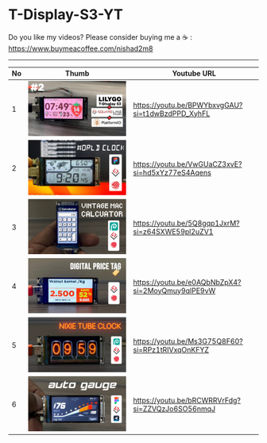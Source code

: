 # T-Display-S3-YT

Do you like my videos? Please consider buying me a ☕ :
https://www.buymeacoffee.com/nishad2m8

---

| No  | Thumb | Youtube URL |
| ------|-----|----------|
| 1  | ![alt text](00-Assets/01-Strawberry-Clock.jpg)  | https://youtu.be/BPWYbxvgGAU?si=t1dwBzdPPD_XyhFL |
| 2 | ![alt text](00-Assets/02-Casio-Style-World-Clock.jpg)  | https://youtu.be/VwGUaCZ3xvE?si=hd5xYz77eS4Aqens   |
| 3 |![alt text](00-Assets/03-Vintage-Mac-Style-Calculator.jpg) | https://youtu.be/5Q8gqp1JxrM?si=z64SXWE59pl2uZV1 |
| 4 | ![alt text](00-Assets/04-Digital-Price-Tag.jpg) | https://youtu.be/e0AQbNbZpX4?si=2MoyQmuy9qlPE9vW |
| 5 | ![alt text](00-Assets/05-Nixie-Clock.jpg) | https://youtu.be/Ms3G75Q8F60?si=RPz1tRIVxqOnKFYZ|
| 6 | ![alt text](00-Assets/06-Auto-Guage.jpg) | https://youtu.be/bRCWRRVrFdg?si=ZZVQzJo6SO56nmqJ|

<!-- | Alice | 30  | London   |  -->